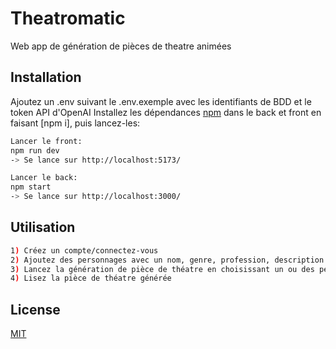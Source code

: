 # Theatromatic
Web app de génération de pièces de theatre animées

## Installation

Ajoutez un .env suivant le .env.exemple avec les identifiants de BDD et le token API d'OpenAI
Installez les dépendances [npm](https://pip.pypa.io/en/stable/) dans le back et front en faisant [npm i], puis lancez-les:

```bash
Lancer le front:
npm run dev
-> Se lance sur http://localhost:5173/

Lancer le back:
npm start
-> Se lance sur http://localhost:3000/
```

## Utilisation

```bash 
1) Créez un compte/connectez-vous
2) Ajoutez des personnages avec un nom, genre, profession, description et image de profil
3) Lancez la génération de pièce de théatre en choisissant un ou des personnages, et en écrivant une base de scénario
4) Lisez la pièce de théatre générée
```

## License

[MIT](https://choosealicense.com/licenses/mit/)